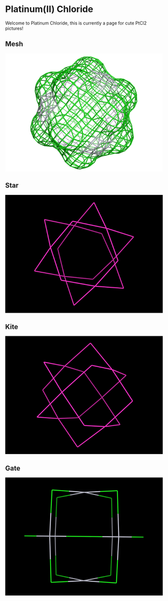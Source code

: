# Platinum(II) Chloride

Welcome to Platinum Chloride, this is currently a page for cute PtCl2 pictures!

## Mesh

![PtCl2_mesh](images/PtCl2_mesh.png "PtCl2 shown with mesh")

## Star

![PtCl2_lines](images/PtCl2_lines.png "PtCl2 Star")

## Kite

![PtCl2_kite](images/PtCl2_kite.png "PtCl2 Kite")

## Gate

![PtCl2_gate](images/PtCl2_gate.png "PtCl2 Gate")
